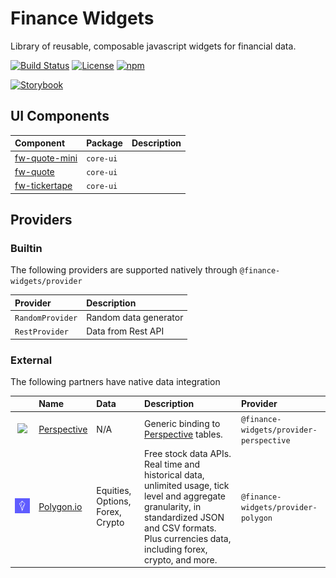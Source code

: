 # Finance Widgets
Library of reusable, composable javascript widgets for financial data.

[![Build Status](https://github.com/prettygoodcapital/finance-widgets/workflows/Build%20Status/badge.svg?branch=main)](https://github.com/prettygoodcapital/finance-widgets/actions?query=workflow%3A%22Build+Status%22)
[![License](https://img.shields.io/npm/l/@finance-widgets/core.svg)](https://www.npmjs.com/package/@finance-widgets/core)
[![npm](https://img.shields.io/npm/v/@finance-widgets/core.svg)](https://www.npmjs.com/package/@finance-widgets/core)

[![Storybook](https://img.shields.io/badge/Storybook-blue?style=for-the-badge)](https://prettygoodcapital.github.io/finance-widgets/)


## UI Components

| Component | Package | Description | 
|:----------|:--------|:------------|
| [fw-quote-mini](./packages/core-ui/) | `core-ui` | |
| [fw-quote](./packages/core-ui/)      | `core-ui` | |
| [fw-tickertape](./packages/core-ui/) | `core-ui` | |


## Providers


### Builtin
The following providers are supported natively through `@finance-widgets/provider`

| Provider         | Description           |
|:-----------------|:----------------------|
| `RandomProvider` | Random data generator |
| `RestProvider`   | Data from Rest API    |


### External

The following partners have native data integration

|     | Name | Data | Description | Provider |
|:---:|:-----|:-----|:------------|:---------|
| <a href="https://perspective.finos.org/"><img src="https://raw.githubusercontent.com/finos/perspective/master/docs/static/svg/perspective-logo-dark.svg" width="200"></a> | [Perspective](https://perspective.finos.org/) | N/A | Generic binding to [Perspective](https://perspective.finos.org/) tables. | `@finance-widgets/provider-perspective` |
| <a href="https://polygon.io/"><img src="docs/img/logo.png" width="200"></a> | [Polygon.io](https://polygon.io/) | Equities, Options, Forex, Crypto | Free stock data APIs. Real time and historical data, unlimited usage, tick level and aggregate granularity, in standardized JSON and CSV formats. Plus currencies data, including forex, crypto, and more. | `@finance-widgets/provider-polygon` |

